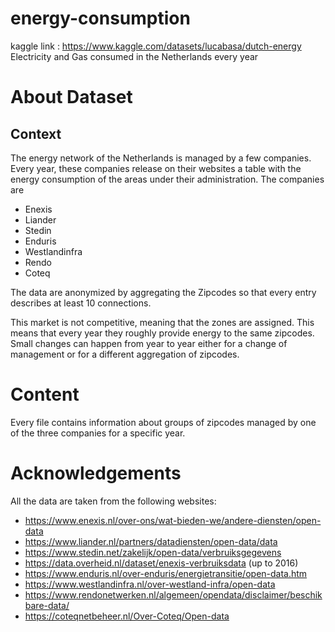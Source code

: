 # energy-consumption
kaggle link : https://www.kaggle.com/datasets/lucabasa/dutch-energy
Electricity and Gas consumed in the Netherlands every year

# About Dataset
## Context
The energy network of the Netherlands is managed by a few companies. Every year, these companies release on their websites a table with the energy consumption of the areas under their administration. The companies are

* Enexis
* Liander
* Stedin
* Enduris
* Westlandinfra
* Rendo
* Coteq
  
The data are anonymized by aggregating the Zipcodes so that every entry describes at least 10 connections.

This market is not competitive, meaning that the zones are assigned. This means that every year they roughly provide energy to the same zipcodes. Small changes can happen from year to year either for a change of management or for a different aggregation of zipcodes.

# Content
Every file contains information about groups of zipcodes managed by one of the three companies for a specific year.

# Acknowledgements
All the data are taken from the following websites:

* https://www.enexis.nl/over-ons/wat-bieden-we/andere-diensten/open-data
* https://www.liander.nl/partners/datadiensten/open-data/data
* https://www.stedin.net/zakelijk/open-data/verbruiksgegevens
* https://data.overheid.nl/dataset/enexis-verbruiksdata (up to 2016)
* https://www.enduris.nl/over-enduris/energietransitie/open-data.htm
* https://www.westlandinfra.nl/over-westland-infra/open-data
* https://www.rendonetwerken.nl/algemeen/opendata/disclaimer/beschikbare-data/
* https://coteqnetbeheer.nl/Over-Coteq/Open-data

